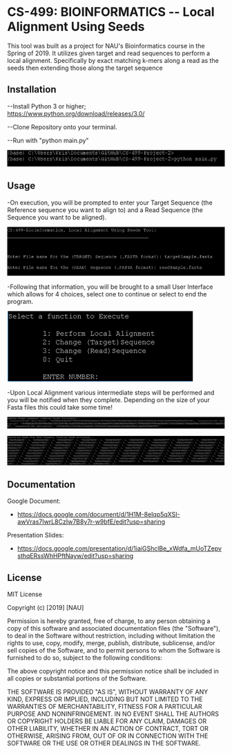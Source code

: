 # CS-499: BIOINFORMATICS -- Local Alignment Using Seeds

This tool was built as a project for NAU's Bioinformatics course in the Spring of 2019. It utilizes given target and read sequences to perform a local alignment. Specifically by exact matching k-mers along a read as the seeds then extending those along the target sequence

## Installation
--Install Python 3 or higher; https://www.python.org/download/releases/3.0/

--Clone Repository onto your terminal.

--Run with "python main.py"

![RUN PNG](images/run.PNG "Run Example")

## Usage
-On execution, you will be prompted to enter your Target Sequence (the Reference sequence you want to align to) and a Read Sequence (the Sequence you want to be aligned).

![READ PNG](images/readInput.PNG "Input Example")

-Following that information, you will be brought to a small User Interface which allows for 4 choices, select one to continue or select to end the program.

![CHOICE PNG](images/choice.PNG "Choice Example")

-Upon Local Alignment various intermediate steps will be performed and you will be notified when they complete. Depending on the size of your Fasta files this could take some time!

![READ PNG](images/progRead.PNG "Read Example")

![GENERATE PNG](images/progGenerate.PNG "Generate Example")

## Documentation
Google Document:
- https://docs.google.com/document/d/1H1M-8eIqp5qXSI-awVras7IwrL8CzIw7B8y7r-w9bfE/edit?usp=sharing

Presentation Slides: 
- https://docs.google.com/presentation/d/1iaiGShclBe_xWdfa_mUoTZepvsthqERssWhHPftNayw/edit?usp=sharing

## License
MIT License

Copyright (c) [2019] [NAU]

Permission is hereby granted, free of charge, to any person obtaining a copy
of this software and associated documentation files (the "Software"), to deal
in the Software without restriction, including without limitation the rights
to use, copy, modify, merge, publish, distribute, sublicense, and/or sell
copies of the Software, and to permit persons to whom the Software is
furnished to do so, subject to the following conditions:

The above copyright notice and this permission notice shall be included in all
copies or substantial portions of the Software.

THE SOFTWARE IS PROVIDED "AS IS", WITHOUT WARRANTY OF ANY KIND, EXPRESS OR
IMPLIED, INCLUDING BUT NOT LIMITED TO THE WARRANTIES OF MERCHANTABILITY,
FITNESS FOR A PARTICULAR PURPOSE AND NONINFRINGEMENT. IN NO EVENT SHALL THE
AUTHORS OR COPYRIGHT HOLDERS BE LIABLE FOR ANY CLAIM, DAMAGES OR OTHER
LIABILITY, WHETHER IN AN ACTION OF CONTRACT, TORT OR OTHERWISE, ARISING FROM,
OUT OF OR IN CONNECTION WITH THE SOFTWARE OR THE USE OR OTHER DEALINGS IN THE
SOFTWARE.
